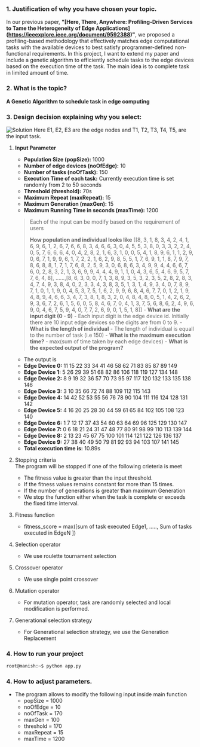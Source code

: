 ### 1. Justification of why you have chosen your topic.
 In our previous paper, **"[Here, There, Anywhere: Profiling-Driven Services to Tame the Heterogeneity of Edge Applications] (https://ieeexplore.ieee.org/document/9592388)"**, we proposed a profiling-based methodology that effectively matches edge computational tasks with the available devices to best satisfy programmer-defined non-functional requirements. In this project, I want to extend my paper and include a genetic algorithm to efficiently schedule tasks to the edge devices based on the execution time of the task. The main idea is to complete task in limited amount of time. 






### 2. What is the topic?
**A Genetic Algorithm to schedule task in edge computing**
### 3. Design decision explaining why you select:

![Solution](https://pandeymanish.com/images/solution.png) 
Here E1, E2, E3 are the edge nodes and T1, T2, T3, T4, T5, are the input task.


  1. **Input Parameter**
     - **Population Size (popSize):** 1000 
     - **Number of edge devices (noOfEdge):** 10
     - **Number of tasks (noOfTask):** 150
     - **Execution Time of each task:** Currently execution time is set randomly from 2 to 50 seconds 
     - **Threshold (threshold):** 70s
     - **Maximum Repeat (maxRepeat):** 15
     -  **Maximum Generation (maxGen):** 15
     -  **Maximum Running Time in seconds (maxTime):** 1200
     > Each of the input can be modify based on the requirement of users
     >
     > **How population and individual looks like**
     > [[8, 3, 1, 8, 3, 4, 2, 4, 1, 6, 9, 6, 1, 2, 6, 7, 6, 6, 8, 3, 4, 6, 6, 3, 0, 4, 5, 5, 3, 8, 0, 3, 3, 2, 2, 4, 0, 5, 7, 6, 6, 6, 4, 0, 4, 2, 8, 2, 1, 6, 3, 1, 0, 0, 5, 4, 1, 8, 9, 6, 1, 1, 2, 9, 0, 6, 7, 1, 9, 9, 6, 1, 7, 2, 2, 1, 6, 2, 9, 8, 5, 5, 1, 7, 6, 9, 1, 1, 8, 7, 9, 7, 8, 6, 8, 8, 1, 7, 1, 7, 6, 8, 2, 5, 9, 3, 0, 6, 8, 6, 3, 4, 9, 9, 4, 4, 6, 6, 7, 6, 0, 2, 8, 3, 2, 1, 3, 6, 9, 9, 4, 4, 4, 9, 1, 1, 0, 4, 3, 6, 5, 4, 6, 9, 5, 7, 7, 6, 4, 8], ......,[8, 6, 3, 0, 0, 7, 1, 3, 8, 9, 3, 5, 3, 2, 3, 5, 2, 8, 2, 8, 3, 4, 7, 4, 9, 3, 8, 4, 0, 2, 3, 3, 4, 3, 8, 3, 5, 1, 3, 1, 4, 9, 3, 4, 0, 7, 8, 9, 7, 1, 0, 1, 1, 9, 0, 4, 5, 3, 7, 5, 1, 6, 2, 9, 9, 6, 8, 4, 6, 7, 7, 0, 1, 2, 1, 9, 4, 8, 9, 4, 6, 6, 3, 4, 7, 3, 8, 1, 8, 3, 2, 0, 4, 8, 4, 8, 0, 5, 1, 4, 2, 6, 2, 9, 3, 6, 7, 2, 6, 1, 5, 6, 0, 5, 8, 4, 6, 7, 0, 4, 1, 3, 7, 5, 6, 8, 6, 2, 4, 9, 6, 9, 0, 4, 6, 7, 5, 9, 4, 0, 7, 7, 2, 6, 9, 0, 1, 5, 1, 8]]
    - **What are the input digit (0 - 9)**
    - Each input digit is the edge device id. Initially there are 10 input edge devices so the digits are from 0 to 9.
    -  **What is the length of individual**
    -  The length of individual is equall to the number of task (i.e 150)
    -  **What is the maximum execution time?**
    -   max(sum of time taken by each edge devices)
    - **What is the expected output of the program?**
     - The output is
     - **Edge Device 0:** 11 15 22 33 34 41 46 58 62 71 83 85 87 89 149
     - **Edge Device 1:** 5 26 29 39 51 68 82 86 106 118 119 127 134 148
     - **Edge Device 2:** 8 9 19 32 36 57 70 73 95 97 117 120 132 133 135 138 146
     - **Edge Device 3:** 3 10 35 66 72 74 88 109 112 115 143
     - **Edge Device 4:** 14 42 52 53 55 56 76 78 90 104 111 116 124 128 131 142
     - **Edge Device 5:** 4 16 20 25 28 30 44 59 61 65 84 102 105 108 123 140
     - **Edge Device 6:** 1 7 12 17 37 43 54 60 63 64 69 96 125 129 130 147
     - **Edge Device 7:** 0 6 18 21 24 31 47 48 77 80 91 98 99 110 113 139 144
     - **Edge Device 8:** 2 13 23 45 67 75 100 101 114 121 122 126 136 137
     - **Edge Device 9:** 27 38 40 49 50 79 81 92 93 94 103 107 141 145
     - **Total execution time is:** 10.89s

  2. Stopping criteria   
    The program will be stopped if one of the following crieteria is meet
     - The fitness value is greater than the input threshold.
     - If the fitness values remains constant for more than 15 times.
     - If the number of generations is greater than maximum Generation 
     - We stop the function either when the task is complete or exceeds the fixed time interval. 
  3. Fitness function
     - fitness_score = max([sum of task executed Edge1, ....., Sum of tasks executed in EdgeN ]) 

  4. Selection operator
     - We use roulette tournament selection
  5. Crossover operator
     - We use single point crossover
  6. Mutation operator
     - For mutation operator, task are randomly selected and local modification is performed.
  7. Generational selection strategy
     - For Generational selection strategy, we use the Generation Replacement
 ### 4. How to run your project
```bash
root@manish:~$ python app.py
```
 ### 4. How to adjust parameters.
- The program allows to modify the following input inside main function
  - popSize = 1000
  - noOfEdge = 10
  - noOfTask = 170
  - maxGen = 100
  - threshold = 170
  - maxRepeat = 15
  - maxTime = 1200


